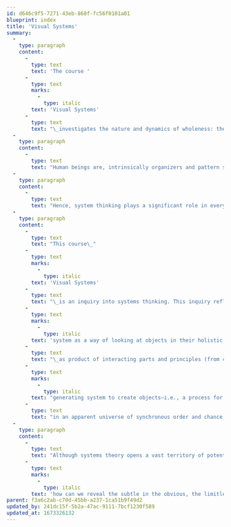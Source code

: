 ```yaml
---
id: d646c9f5-7271-43eb-860f-fc56f0101a01
blueprint: index
title: 'Visual Systems'
summary:
  -
    type: paragraph
    content:
      -
        type: text
        text: 'The course '
      -
        type: text
        marks:
          -
            type: italic
        text: 'Visual Systems'
      -
        type: text
        text: "\_investigates the nature and dynamics of wholeness: the tension between parts and wholes; how systems connect, relate and influence parts in relationship; and how these principles can serve the purpose of designed products."
  -
    type: paragraph
    content:
      -
        type: text
        text: "Human beings are, intrinsically organizers and pattern seekers, apparently due to a drive within us toward wholeness and integration for a sense of order, harmony, and unity in everything we are compelled to perceive this universe of complexity (including our personal relationship to it) as an operating “system” having underlying rules for principles that serve structure, meaning and function.\_\_"
  -
    type: paragraph
    content:
      -
        type: text
        text: "Hence, system thinking plays a significant role in every part of our lives, whether we do so consciously or instinctively, and so becomes a natural inherent feature in design, in every part of design without exception.\_\_"
  -
    type: paragraph
    content:
      -
        type: text
        text: "This course\_"
      -
        type: text
        marks:
          -
            type: italic
        text: 'Visual Systems'
      -
        type: text
        text: "\_is an inquiry into systems thinking. This inquiry reflects two aspects of design: a)\_"
      -
        type: text
        marks:
          -
            type: italic
        text: 'system as a way of looking at objects in their holistic sense'
      -
        type: text
        text: "\_as product of interacting parts and principles (from contrast, hierarchy, pattern, grid, proportion, symmetry, to narrative, information, networking, etc.); and b) as a\_"
      -
        type: text
        marks:
          -
            type: italic
        text: "generating system to create objects—i.e., a process for search to invent and innovate\_"
      -
        type: text
        text: "in an apparent universe of synchronous order and chance.\_"
  -
    type: paragraph
    content:
      -
        type: text
        text: "Although systems theory opens a vast territory of potentially related design interests (e.g., social, cultural, environmental, etc.) we focus on the dynamics of the visual language to open perceptual awareness and deepen insight into the nature of design, with our main question being:\_"
      -
        type: text
        marks:
          -
            type: italic
        text: 'how can we reveal the subtle in the obvious, the limitless in the limited?'
parent: f3a6c2ab-c70d-45bb-a237-1ca51b9f49d2
updated_by: 241dc15f-5b2a-47ac-9111-7bcf1230f589
updated_at: 1673326132
---
```

